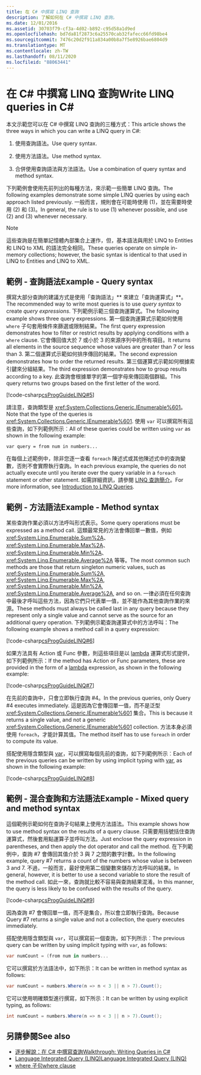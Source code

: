 ```yaml
---
title: 在 C# 中撰寫 LINQ 查詢
description: 了解如何在 C# 中撰寫 LINQ 查詢。
ms.date: 12/01/2016
ms.assetid: 30703f79-cf3a-4d02-b892-c95d58a1d9ed
ms.openlocfilehash: bd7da81f2873c6a25570cab32fafecc66fd98be4
ms.sourcegitcommit: 7476c20d2f911a834a00b8a7f5e8926bae6804d9
ms.translationtype: MT
ms.contentlocale: zh-TW
ms.lasthandoff: 08/11/2020
ms.locfileid: "88063441"
---
```

# <a name="write-linq-queries-in-c"></a><span data-ttu-id="14c18-103">在 C\# 中撰寫 LINQ 查詢</span><span class="sxs-lookup"><span data-stu-id="14c18-103">Write LINQ queries in C\#</span></span>

<span data-ttu-id="14c18-104">本文示範您可以在 C# 中撰寫 LINQ 查詢的三種方式：</span><span class="sxs-lookup"><span data-stu-id="14c18-104">This article shows the three ways in which you can write a LINQ query in C#:</span></span>

1. <span data-ttu-id="14c18-105">使用查詢語法。</span><span class="sxs-lookup"><span data-stu-id="14c18-105">Use query syntax.</span></span>

2. <span data-ttu-id="14c18-106">使用方法語法。</span><span class="sxs-lookup"><span data-stu-id="14c18-106">Use method syntax.</span></span>

3. <span data-ttu-id="14c18-107">合併使用查詢語法與方法語法。</span><span class="sxs-lookup"><span data-stu-id="14c18-107">Use a combination of query syntax and method syntax.</span></span>

<span data-ttu-id="14c18-108">下列範例會使用先前列出的每種方法，來示範一些簡單 LINQ 查詢。</span><span class="sxs-lookup"><span data-stu-id="14c18-108">The following examples demonstrate some simple LINQ queries by using each approach listed previously.</span></span> <span data-ttu-id="14c18-109">一般而言，規則會在可能時使用 (1)，並在需要時使用 (2) 和 (3)。</span><span class="sxs-lookup"><span data-stu-id="14c18-109">In general, the rule is to use (1) whenever possible, and use (2) and (3) whenever necessary.</span></span>

> [!NOTE]
> <span data-ttu-id="14c18-110">這些查詢是在簡單記憶體內部集合上運作，但，基本語法與用於 LINQ to Entities 和 LINQ to XML 的語法完全相同。</span><span class="sxs-lookup"><span data-stu-id="14c18-110">These queries operate on simple in-memory collections; however, the basic syntax is identical to that used in LINQ to Entities and LINQ to XML.</span></span>

## <a name="example---query-syntax"></a><span data-ttu-id="14c18-111">範例 - 查詢語法</span><span class="sxs-lookup"><span data-stu-id="14c18-111">Example - Query syntax</span></span>

<span data-ttu-id="14c18-112">撰寫大部分查詢的建議方式是使用「查詢語法」\*\* 來建立「查詢運算式」\*\*。</span><span class="sxs-lookup"><span data-stu-id="14c18-112">The recommended way to write most queries is to use *query syntax* to create *query expressions*.</span></span> <span data-ttu-id="14c18-113">下列範例示範三個查詢運算式。</span><span class="sxs-lookup"><span data-stu-id="14c18-113">The following example shows three query expressions.</span></span> <span data-ttu-id="14c18-114">第一個查詢運算式示範如何使用 `where` 子句套用條件來篩選或限制結果。</span><span class="sxs-lookup"><span data-stu-id="14c18-114">The first query expression demonstrates how to filter or restrict results by applying conditions with a `where` clause.</span></span> <span data-ttu-id="14c18-115">它會傳回值大於 7 或小於 3 的來源序列中的所有項目。</span><span class="sxs-lookup"><span data-stu-id="14c18-115">It returns all elements in the source sequence whose values are greater than 7 or less than 3.</span></span> <span data-ttu-id="14c18-116">第二個運算式示範如何排序傳回的結果。</span><span class="sxs-lookup"><span data-stu-id="14c18-116">The second expression demonstrates how to order the returned results.</span></span> <span data-ttu-id="14c18-117">第三個運算式示範如何根據索引鍵來分組結果。</span><span class="sxs-lookup"><span data-stu-id="14c18-117">The third expression demonstrates how to group results according to a key.</span></span> <span data-ttu-id="14c18-118">此查詢會根據單字的第一個字母來傳回兩個群組。</span><span class="sxs-lookup"><span data-stu-id="14c18-118">This query returns two groups based on the first letter of the word.</span></span>

[!code-csharp[csProgGuideLINQ#5](~/samples/snippets/csharp/concepts/linq/how-to-write-linq-queries_1.cs)]

<span data-ttu-id="14c18-119">請注意，查詢類型是 <xref:System.Collections.Generic.IEnumerable%601>。</span><span class="sxs-lookup"><span data-stu-id="14c18-119">Note that the type of the queries is <xref:System.Collections.Generic.IEnumerable%601>.</span></span> <span data-ttu-id="14c18-120">使用 `var` 可以撰寫所有這些查詢，如下列範例所示︰</span><span class="sxs-lookup"><span data-stu-id="14c18-120">All of these queries could be written using `var` as shown in the following example:</span></span>

`var query = from num in numbers...`

<span data-ttu-id="14c18-121">在每個上述範例中，除非您逐一查看 `foreach` 陳述式或其他陳述式中的查詢變數，否則不會實際執行查詢。</span><span class="sxs-lookup"><span data-stu-id="14c18-121">In each previous example, the queries do not actually execute until you iterate over the query variable in a `foreach` statement or other statement.</span></span> <span data-ttu-id="14c18-122">如需詳細資訊，請參閱 [LINQ 查詢簡介](../programming-guide/concepts/linq/introduction-to-linq-queries.md)。</span><span class="sxs-lookup"><span data-stu-id="14c18-122">For more information, see [Introduction to LINQ Queries](../programming-guide/concepts/linq/introduction-to-linq-queries.md).</span></span>

## <a name="example---method-syntax"></a><span data-ttu-id="14c18-123">範例 - 方法語法</span><span class="sxs-lookup"><span data-stu-id="14c18-123">Example - Method syntax</span></span>

<span data-ttu-id="14c18-124">某些查詢作業必須以方法呼叫形式表示。</span><span class="sxs-lookup"><span data-stu-id="14c18-124">Some query operations must be expressed as a method call.</span></span> <span data-ttu-id="14c18-125">這類最常見的方法會傳回單一數值，例如 <xref:System.Linq.Enumerable.Sum%2A>、<xref:System.Linq.Enumerable.Max%2A>、<xref:System.Linq.Enumerable.Min%2A>、<xref:System.Linq.Enumerable.Average%2A> 等等。</span><span class="sxs-lookup"><span data-stu-id="14c18-125">The most common such methods are those that return singleton numeric values, such as <xref:System.Linq.Enumerable.Sum%2A>, <xref:System.Linq.Enumerable.Max%2A>, <xref:System.Linq.Enumerable.Min%2A>, <xref:System.Linq.Enumerable.Average%2A>, and so on.</span></span> <span data-ttu-id="14c18-126">一律必須在任何查詢中最後才呼叫這些方法，因為它們只代表單一值，並不能作為其他查詢作業的來源。</span><span class="sxs-lookup"><span data-stu-id="14c18-126">These methods must always be called last in any query because they represent only a single value and cannot serve as the source for an additional query operation.</span></span> <span data-ttu-id="14c18-127">下列範例示範查詢運算式中的方法呼叫：</span><span class="sxs-lookup"><span data-stu-id="14c18-127">The following example shows a method call in a query expression:</span></span>

[!code-csharp[csProgGuideLINQ#6](~/samples/snippets/csharp/concepts/linq/how-to-write-linq-queries_2.cs)]

<span data-ttu-id="14c18-128">如果方法具有 Action 或 Func 參數，則這些項目是以 [lambda](../language-reference/operators/lambda-expressions.md) 運算式形式提供，如下列範例所示：</span><span class="sxs-lookup"><span data-stu-id="14c18-128">If the method has Action or Func parameters, these are provided in the form of a [lambda](../language-reference/operators/lambda-expressions.md) expression, as shown in the following example:</span></span>

[!code-csharp[csProgGuideLINQ#7](~/samples/snippets/csharp/concepts/linq/how-to-write-linq-queries_3.cs)]

<span data-ttu-id="14c18-129">在先前的查詢中，只會立即執行查詢 #4。</span><span class="sxs-lookup"><span data-stu-id="14c18-129">In the previous queries, only Query #4 executes immediately.</span></span> <span data-ttu-id="14c18-130">這是因為它會傳回單一值，而不是泛型 <xref:System.Collections.Generic.IEnumerable%601> 集合。</span><span class="sxs-lookup"><span data-stu-id="14c18-130">This is because it returns a single value, and not a generic <xref:System.Collections.Generic.IEnumerable%601> collection.</span></span> <span data-ttu-id="14c18-131">方法本身必須使用 `foreach`，才能計算其值。</span><span class="sxs-lookup"><span data-stu-id="14c18-131">The method itself has to use `foreach` in order to compute its value.</span></span>

<span data-ttu-id="14c18-132">搭配使用隱含類型與 [var](../language-reference/keywords/var.md)，可以撰寫每個先前的查詢，如下列範例所示︰</span><span class="sxs-lookup"><span data-stu-id="14c18-132">Each of the previous queries can be written by using implicit typing with [var](../language-reference/keywords/var.md), as shown in the following example:</span></span>

[!code-csharp[csProgGuideLINQ#8](~/samples/snippets/csharp/concepts/linq/how-to-write-linq-queries_4.cs)]

## <a name="example---mixed-query-and-method-syntax"></a><span data-ttu-id="14c18-133">範例 - 混合查詢和方法語法</span><span class="sxs-lookup"><span data-stu-id="14c18-133">Example - Mixed query and method syntax</span></span>

<span data-ttu-id="14c18-134">這個範例示範如何在查詢子句結果上使用方法語法。</span><span class="sxs-lookup"><span data-stu-id="14c18-134">This example shows how to use method syntax on the results of a query clause.</span></span> <span data-ttu-id="14c18-135">只需要用括號括住查詢運算式，然後套用點運算子並呼叫方法。</span><span class="sxs-lookup"><span data-stu-id="14c18-135">Just enclose the query expression in parentheses, and then apply the dot operator and call the method.</span></span> <span data-ttu-id="14c18-136">在下列範例中，查詢 #7 會傳回其值介於 3 與 7 之間的數字計數。</span><span class="sxs-lookup"><span data-stu-id="14c18-136">In the following example, query #7 returns a count of the numbers whose value is between 3 and 7.</span></span> <span data-ttu-id="14c18-137">不過，一般而言，最好使用第二個變數來儲存方法呼叫的結果。</span><span class="sxs-lookup"><span data-stu-id="14c18-137">In general, however, it is better to use a second variable to store the result of the method call.</span></span> <span data-ttu-id="14c18-138">如此一來，查詢就比較不容易與查詢結果混淆。</span><span class="sxs-lookup"><span data-stu-id="14c18-138">In this manner, the query is less likely to be confused with the results of the query.</span></span>

[!code-csharp[csProgGuideLINQ#9](~/samples/snippets/csharp/concepts/linq/how-to-write-linq-queries_5.cs)]

<span data-ttu-id="14c18-139">因為查詢 #7 會傳回單一值，而不是集合，所以會立即執行查詢。</span><span class="sxs-lookup"><span data-stu-id="14c18-139">Because Query #7 returns a single value and not a collection, the query executes immediately.</span></span>

<span data-ttu-id="14c18-140">搭配使用隱含類型與 `var`，可以撰寫前一個查詢，如下列所示︰</span><span class="sxs-lookup"><span data-stu-id="14c18-140">The previous query can be written by using implicit typing with `var`, as follows:</span></span>

```csharp
var numCount = (from num in numbers...
```

<span data-ttu-id="14c18-141">它可以撰寫於方法語法中，如下所示：</span><span class="sxs-lookup"><span data-stu-id="14c18-141">It can be written in method syntax as follows:</span></span>

```csharp
var numCount = numbers.Where(n => n < 3 || n > 7).Count();
```

<span data-ttu-id="14c18-142">它可以使用明確類型進行撰寫，如下所示：</span><span class="sxs-lookup"><span data-stu-id="14c18-142">It can be written by using explicit typing, as follows:</span></span>

```csharp
int numCount = numbers.Where(n => n < 3 || n > 7).Count();
```

## <a name="see-also"></a><span data-ttu-id="14c18-143">另請參閱</span><span class="sxs-lookup"><span data-stu-id="14c18-143">See also</span></span>

- [<span data-ttu-id="14c18-144">逐步解說：在 C# 中撰寫查詢</span><span class="sxs-lookup"><span data-stu-id="14c18-144">Walkthrough: Writing Queries in C#</span></span>](../programming-guide/concepts/linq/walkthrough-writing-queries-linq.md)
- [<span data-ttu-id="14c18-145">Language Integrated Query (LINQ)</span><span class="sxs-lookup"><span data-stu-id="14c18-145">Language Integrated Query (LINQ)</span></span>](index.md)
- [<span data-ttu-id="14c18-146">where 子句</span><span class="sxs-lookup"><span data-stu-id="14c18-146">where clause</span></span>](../language-reference/keywords/where-clause.md)
